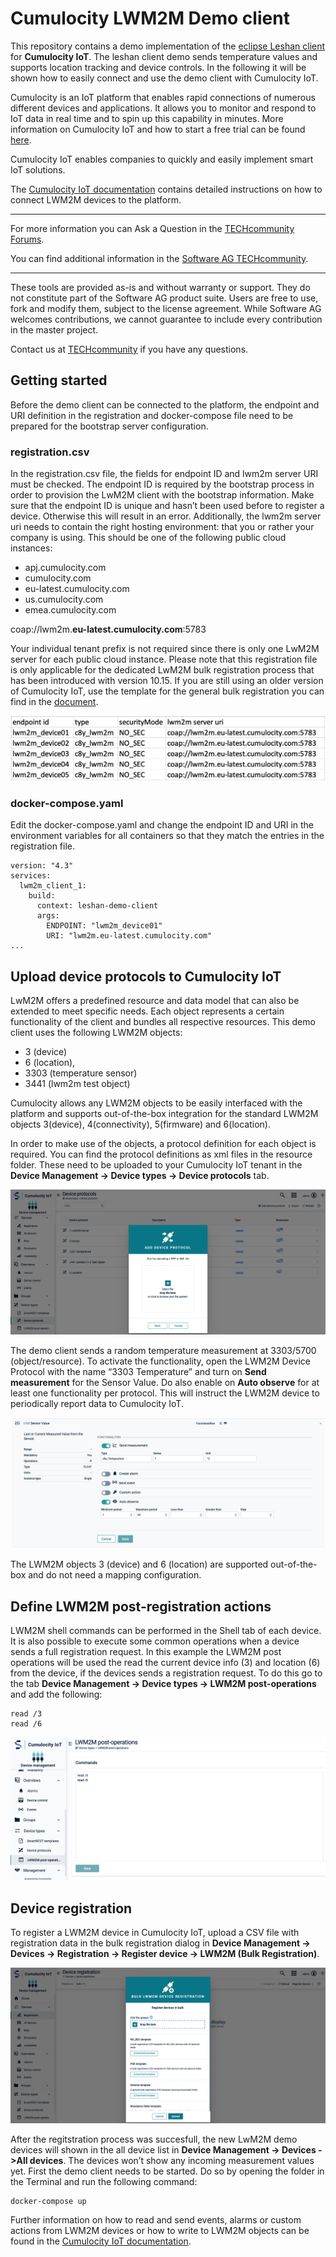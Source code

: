 # Cumulocity LWM2M Demo client
This repository contains a demo implementation of the [eclipse Leshan client](https://github.com/eclipse/leshan) for **Cumulocity IoT**. The leshan client demo sends temperature values and supports location tracking and device controls. In the following it will be shown how to easily connect and use the demo client with Cumulocity IoT.

Cumulocity is an IoT platform that enables rapid connections of numerous different devices and applications. It allows you to monitor and respond to IoT data in real time and to spin up this capability in minutes. More information on Cumulocity IoT and how to start a free trial can be found [here](https://www.softwareag.cloud/site/product/cumulocity-iot.html#/).

Cumulocity IoT enables companies to quickly and easily implement smart IoT solutions.

The [Cumulocity IoT documentation](https://cumulocity.com/guides/protocol-integration/lwm2m/) contains detailed instructions on how to connect LWM2M devices to the platform.
______________________


For more information you can Ask a Question in the [TECHcommunity Forums](http://tech.forums.softwareag.com/techjforum/forums/list.page?product=webmethods-io-b2b).

You can find additional information in the [Software AG TECHcommunity](http://techcommunity.softwareag.com/home/-/product/name/webmethods-io-b2b).


______________________

These tools are provided as-is and without warranty or support. They do not constitute part of the Software AG product suite. Users are free to use, fork and modify them, subject to the license agreement. While Software AG welcomes contributions, we cannot guarantee to include every contribution in the master project.

Contact us at [TECHcommunity](mailto:technologycommunity@softwareag.com?subject=Github/SoftwareAG) if you have any questions.

## Getting started

Before the demo client can be connected to the platform, the endpoint and URI definition in the registration and docker-compose file need to be prepared for the bootstrap server configuration.

### registration.csv

In the registration.csv file, the fields for endpoint ID and lwm2m server URI must be checked. The endpoint ID is required by the bootstrap process in order to provision the LwM2M client with the bootstrap information. Make sure that the endpoint ID is unique and hasn’t been used before to register a device. Otherwise this will result in an error. Additionally, the lwm2m server uri needs to contain the right hosting environment: that you or rather your company is using. This should be one of the following public cloud instances: 
  - apj.cumulocity.com
  - cumulocity.com
  - eu-latest.cumulocity.com
  -	us.cumulocity.com
  -	emea.cumulocity.com

coap://lwm2m.**eu-latest.cumulocity.com**:5783

Your individual tenant prefix is not required since there is only one LwM2M server for each public cloud instance. 
Please note that this registration file is only applicable for the dedicated LwM2M bulk registration process that has been introduced with version 10.15. If you are still using an older version of Cumulocity IoT, use the template for the general bulk registration you can find in the [document](https://cumulocity.com/guides/10.14.0/users-guide/device-management/#creds-upload).


![Registration](./img/registration.PNG)


### docker-compose.yaml

Edit the docker-compose.yaml and change the endpoint ID and URI in the environment variables for all containers so that they match the entries in the registration file.

```
version: "4.3"
services:
  lwm2m_client_1:
    build:
      context: leshan-demo-client
      args:
        ENDPOINT: "lwm2m_device01" 
        URI: "lwm2m.eu-latest.cumulocity.com"
...
```

## Upload device protocols to Cumulocity IoT

LwM2M offers a predefined resource and data model that can also be extended to meet specific needs. Each object represents a certain functionality of the client and bundles all respective resources. This demo client uses the following LWM2M objects: 
  - 3 (device) 
  - 6 (location), 
  - 3303 (temperature sensor) 
  - 3441 (lwm2m test object)

Cumulocity allows any LWM2M objects to be easily interfaced with the platform and supports out-of-the-box integration for the standard LWM2M objects 3(device), 4(connectivity), 5(firmware) and 6(location).

In order to make use of the objects, a protocol definition for each object is required. You can find the protocol definitions as xml files in the resource folder. These need to be uploaded to your Cumulocity IoT tenant in the **Device Management -> Device types -> Device protocols** tab.

![Device protocols](./img/device_protocols.PNG)

The demo client sends a random temperature measurement at 3303/5700 (object/resource). To activate the functionality, open the LWM2M Device Protocol with the name “3303 Temperature” and turn on **Send measurement** for the Sensor Value. Do also enable on **Auto observe** for at least one functionality per protocol. This will instruct the LWM2M device to periodically report data to Cumulocity IoT.

![Send measurements](./img/send_measurement.PNG)

The LWM2M objects 3 (device) and 6 (location) are supported out-of-the-box and do not need a mapping configuration.

## Define LWM2M post-registration actions
LWM2M shell commands can be performed in the Shell tab of each device. It is also possible to execute some common operations when a device sends a full registration request.
In this example the LWM2M post operations will be used the read the current device info (3) and location (6) from the device, if the devices sends a registration request.
To do this go to the tab **Device Management -> Device types -> LWM2M post-operations** and add the following:
 ```
read /3
read /6
 ```
![Pot-operations](./img/post_operations.PNG)

## Device registration

To register a LWM2M device in Cumulocity IoT, upload a CSV file with registration data in the bulk registration dialog in **Device Management -> Devices -> Registration -> Register device -> LWM2M (Bulk Registration)**.

![Bulk registration](./img/bulk_registration.PNG)

After the regitstration process was succesfull, the new LwM2M demo devices will shown in the all device list in **Device Management -> Devices ->All devices**. 
The devices won’t show any incoming measurement values yet. First the demo client needs to be started. Do so by opening the folder in the Terminal and run the following command:

```
docker-compose up
```

Further information on how to read and send events, alarms or custom actions from LWM2M devices or how to write to LWM2M objects can be found in the [Cumulocity IoT documentation](https://cumulocity.com/guides/protocol-integration/lwm2m/).  
